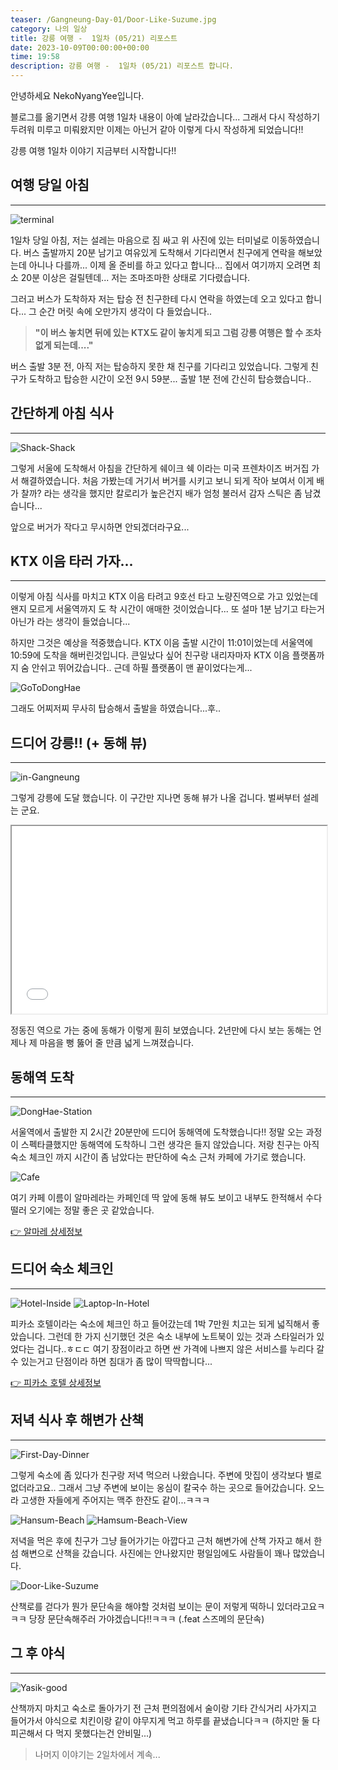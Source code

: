 ```yaml
---
teaser: /Gangneung-Day-01/Door-Like-Suzume.jpg
category: 나의 일상
title: 강릉 여행 -  1일차 (05/21) 리포스트
date: 2023-10-09T00:00:00+00:00
time: 19:58
description: 강릉 여행 -  1일차 (05/21) 리포스트 합니다.
---
```


안녕하세요 NekoNyangYee입니다.

블로그를 옮기면서 강릉 여행 1일차 내용이 아예 날라갔습니다... 그래서 다시 작성하기 두려워 미루고 미뤄왔지만 이제는 아닌거 같아 이렇게 다시 작성하게 되었습니다!!

강릉 여행 1일차 이야기 지금부터 시작합니다!!

## 여행 당일 아침

---

![terminal](/Gangneung-Day-01/terminal.jpg)

1일차 당일 아침, 저는 설레는 마음으로 짐 싸고 위 사진에 있는 터미널로 이동하였습니다. 버스 출발까지 20분 남기고 여유있게 도착해서 기다리면서 친구에게 연락을 해보았는데 아니나 다를까... 이제 올 준비를 하고 있다고 합니다... 집에서 여기까지 오려면 최소 20분 이상은 걸릴텐데... 저는 조마조마한 상태로 기다렸습니다.

그러고 버스가 도착하자 저는 탑승 전 친구한테 다시 연락을 하였는데 오고 있다고 합니다... 그 순간 머릿 속에 오만가지 생각이 다 들었습니다..

> **"이 버스 놓치면 뒤에 있는 KTX도 같이 놓치게 되고 그럼 강릉 여행은 할 수 조차 없게 되는데...."**

버스 출발 3분 전, 아직 저는 탑승하지 못한 채 친구를 기다리고 있었습니다. 그렇게 친구가 도착하고 탑승한 시간이 오전 9시 59분... 출발 1분 전에 간신히 탑승했습니다..

## 간단하게 아침 식사

---

![Shack-Shack](/Gangneung-Day-01/Shack-Shack.jpg)

그렇게 서울에 도착해서 아침을 간단하게 쉐이크 쉑 이라는 미국 프렌차이즈 버거집 가서 해결하였습니다. 처음 가봤는데 거기서 버거를 시키고 보니 되게 작아 보여서 이게 배가 찰까? 라는 생각을 했지만 칼로리가 높은건지 배가 엄청 불러서 감자 스틱은 좀 남겼습니다...

앞으로 버거가 작다고 무시하면 안되겠더라구요...

## KTX 이음 타러 가자...

---

이렇게 아침 식사를 마치고 KTX 이음 타려고 9호선 타고 노량진역으로 가고 있었는데 왠지 모르게 서울역까지 도 착 시간이 애매한 것이었습니다... 또 설마 1분 남기고 타는거 아닌가 라는 생각이 들었습니다...

하지만 그것은 예상을 적중했습니다. KTX 이음 출발 시간이 11:01이었는데 서울역에 10:59에 도착을 해버린것입니다. 큰일났다 싶어 친구랑 내리자마자 KTX 이음 플랫폼까지 숨 안쉬고 뛰어갔습니다.. 근데 하필 플랫폼이 맨 끝이었다는게...

![GoToDongHae](/Gangneung-Day-01/GoToDongHae.jpg)

그래도 어찌저찌 무사히 탑승해서 출발을 하였습니다...후..

## 드디어 강릉!! (+ 동해 뷰)

---

![in-Gangneung](/Gangneung-Day-01/in-Gangneung.jpg)

그렇게 강릉에 도달 했습니다. 이 구간만 지나면 동해 뷰가 나올 겁니다. 벌써부터 설레는 군요.

<iframe width="100%" height="300px" src="/Gangneung-Day-01/now-East-Sea.mp4"></iframe>

정동진 역으로 가는 중에 동해가 이렇게 훤히 보였습니다. 2년만에 다시 보는 동해는 언제나 제 마음을 뻥 뚫어 줄 만큼 넓게 느껴졌습니다.

## 동해역 도착

---

![DongHae-Station](/Gangneung-Day-01/DongHae-Station.jpg)

서울역에서 출발한 지 2시간 20분만에 드디어 동해역에 도착했습니다!! 정말 오는 과정이 스펙타클했지만 동해역에 도착하니 그런 생각은 들지 않았습니다. 저랑 친구는 아직 숙소 체크인 까지 시간이 좀 남았다는 판단하에 숙소 근처 카페에 가기로 했습니다.

![Cafe](/Gangneung-Day-01/Cafe.jpg)

여기 카페 이름이 알마레라는 카페인데 딱 앞에 동해 뷰도 보이고 내부도 한적해서 수다 떨러 오기에는 정말 좋은 곳 같았습니다.

<a href="https://place.map.kakao.com/369444639">👉 알마레 상세정보</a>

## 드디어 숙소 체크인

---

![Hotel-Inside](/Gangneung-Day-01/Hotel-Inside.jpg)
![Laptop-In-Hotel](/Gangneung-Day-01/Laptop-In-Hotel.jpg)

피카소 호텔이라는 숙소에 체크인 하고 들어갔는데 1박 7만원 치고는 되게 넓직해서 좋았습니다. 그런데 한 가지 신기했던 것은 숙소 내부에 노트북이 있는 것과 스타일러가 있었다는 겁니다..ㅎㄷㄷ 여기 장점이라고 하면 싼 가격에 나쁘지 않은 서비스를 누리다 갈 수 있는거고 단점이라 하면 침대가 좀 많이 딱딱합니다...

<a href="https://place.map.kakao.com/10876335">👉 피카소 호텔 상세정보</a>

## 저녁 식사 후 해변가 산책

---

![First-Day-Dinner](/Gangneung-Day-01/First-Day-Dinner.jpg)

그렇게 숙소에 좀 있다가 친구랑 저녁 먹으러 나왔습니다. 주변에 맛집이 생각보다 별로 없더라고요.. 그래서 그냥 주변에 보이는 옹심이 칼국수 하는 곳으로 들어갔습니다. 오느라 고생한 자들에게 주어지는 맥주 한잔도 같이...ㅋㅋㅋ

![Hansum-Beach](/Gangneung-Day-01/Hansum-Beach.jpg)
![Hamsum-Beach-View](/Gangneung-Day-01/Hamsum-Beach-View.jpg)

저녁을 먹은 후에 친구가 그냥 들어가기는 아깝다고 근처 해변가에 산책 가자고 해서 한섬 해변으로 산책을 갔습니다. 사진에는 안나왔지만 평일임에도 사람들이 꽤나 많았습니다.

![Door-Like-Suzume](/Gangneung-Day-01/Door-Like-Suzume.jpg)

산책로를 걷다가 뭔가 문단속을 해야할 것처럼 보이는 문이 저렇게 떡하니 있더라고요ㅋㅋㅋ 당장 문단속해주러 가야겠습니다!!ㅋㅋㅋ (.feat 스즈메의 문단속)

## 그 후 야식

---

![Yasik-good](/Gangneung-Day-01/Yasik-good.jpg)

산책까지 마치고 숙소로 돌아가기 전 근처 편의점에서 술이랑 기타 간식거리 사가지고 들어가서 야식으로 치킨이랑 같이 야무지게 먹고 하루를 끝냈습니다ㅋㅋ (하지만 둘 다 피곤해서 다 먹지 못했다는건 안비밀...)

> 나머지 이야기는 2일차에서 계속...
